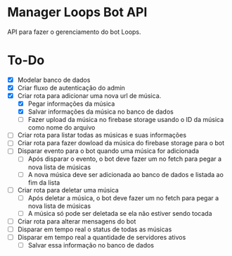# Manager Loops Bot API

API para fazer o gerenciamento do bot Loops.

# To-Do

- [x] Modelar banco de dados
- [x] Criar fluxo de autenticação do admin
- [x] Criar rota para adicionar uma nova url de música.
  - [x] Pegar informações da música
  - [x] Salvar informações da música no banco de dados
  - [ ] Fazer upload da música no firebase storage usando o ID da música como nome do arquivo
- [ ] Criar rota para listar todas as músicas e suas informações
- [ ] Criar rota para fazer dowload da música do firebase storage para o bot
- [ ] Disparar evento para o bot quando uma música for adicionada
  - [ ] Após disparar o evento, o bot deve fazer um no fetch para pegar a nova lista de músicas
  - [ ] A nova música deve ser adicionada ao banco de dados e listada ao fim da lista
- [ ] Criar rota para deletar uma música
  - [ ] Após deletar a música, o bot deve fazer um no fetch para pegar a nova lista de músicas
  - [ ] A música só pode ser deletada se ela não estiver sendo tocada
- [ ] Criar rota para alterar mensagens do bot
- [ ] Disparar em tempo real o status de todas as músicas
- [ ] Disparar em tempo real a quantidade de servidores ativos
  - [ ] Salvar essa informação no banco de dados
